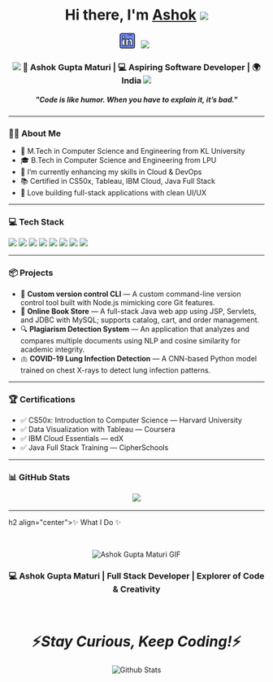 
<!--
**Ashok-59/Ashok-59** is a ✨ _special_ ✨ repository because its `README.md` (this file) appears on your GitHub profile.

Here are some ideas to get you started:

- 🔭 I’m currently working on ...
- 🌱 I’m currently learning ...
- 👯 I’m looking to collaborate on ...
- 🤔 I’m looking for help with ...
- 💬 Ask me about ...
- 📫 How to reach me: ...
- 😄 Pronouns: ...
- ⚡ Fun fact: ...
-->
<div align="center">
   <h1>Hi there, I'm <a href="https://github.com/ashok-gupta">Ashok</a> <img src="https://media.giphy.com/media/hvRJCLFzcasrR4ia7z/giphy.gif" width="25px"> </h1>
</div>

<p align='center'>
   <a href="https://www.linkedin.com/in/ashokgupta/"><img height="30" src="https://raw.githubusercontent.com/8bithemant/8bithemant/master/linkedin.png?raw=true"></a>&nbsp;&nbsp;
   <a href="mailto:maturiashokgupta@gmail.com"><img height="30" src="https://img.icons8.com/fluent/30/gmail-new.png"></a>&nbsp;&nbsp;
</p>

<div align="center">
<h3><img src="https://media.giphy.com/media/WUlplcMpOCEmTGBtBW/giphy.gif" width="30"> 🙎 Ashok Gupta Maturi | 💻 Aspiring Software Developer | 🌍 India <img src="https://media.giphy.com/media/WUlplcMpOCEmTGBtBW/giphy.gif" width="30"></h3>
</div>



<h5 align="center">
   <i>"Code is like humor. When you have to explain it, it’s bad."</i>
</h5>

---


### 👨‍💻 About Me

- 💼 M.Tech in Computer Science and Engineering from KL University  
- 🎓 B.Tech in Computer Science and Engineering from LPU  
- 🌱 I’m currently enhancing my skills in Cloud & DevOps  
- 📚 Certified in CS50x, Tableau, IBM Cloud, Java Full Stack  
- 🚀 Love building full-stack applications with clean UI/UX  

---

### 💻 Tech Stack



<p>
  <img src="https://img.shields.io/badge/JavaScript-F7DF1E?style=for-the-badge&logo=javascript&logoColor=black"/>
  <img src="https://img.shields.io/badge/Python-3776AB?style=for-the-badge&logo=python&logoColor=white"/>
  <img src="https://img.shields.io/badge/Cloud-6D28D9?style=for-the-badge&logo=icloud&logoColor=white"/>
  <img src="https://img.shields.io/badge/HTML5-E34F26?style=for-the-badge&logo=html5&logoColor=white"/>
  <img src="https://img.shields.io/badge/CSS3-1572B6?style=for-the-badge&logo=css3&logoColor=white"/>
  <img src="https://img.shields.io/badge/Java-007396?style=for-the-badge&logo=java&logoColor=white"/>
  <img src="https://img.shields.io/badge/VS%20Code-007ACC?style=for-the-badge&logo=visual-studio-code&logoColor=white"/>
  <img src="https://img.shields.io/badge/AWS-232F3E?style=for-the-badge&logo=amazon-aws&logoColor=white"/>
</p>



---

### 📦 Projects

- 🔧 **Custom version control CLI** — A custom command-line version control tool built with Node.js mimicking core Git features.
- 🛒 **Online Book Store** — A full-stack Java web app using JSP, Servlets, and JDBC with MySQL; supports catalog, cart, and order management. 
- 🔍 **Plagiarism Detection System** — An application that analyzes and compares multiple documents using NLP and cosine similarity for academic integrity.
- 🫁 **COVID-19 Lung Infection Detection** — A CNN-based Python model trained on chest X-rays to detect lung infection patterns.
  
---

### 🏆 Certifications

- ✅ CS50x: Introduction to Computer Science — Harvard University  
- ✅ Data Visualization with Tableau — Coursera  
- ✅ IBM Cloud Essentials — edX  
- ✅ Java Full Stack Training — CipherSchools  

---

### 📊 GitHub Stats

<p align="center">
  <img src="https://github-readme-stats.vercel.app/api?username=Ashok-59&show_icons=true&theme=radical"/>
</p>

---

h2 align="center">✨ What I Do ✨</h2>

<br />

<p align="center">
   <img src="https://media.giphy.com/media/f9XgHHnPnDjOF1hWpl/giphy.gif" alt="Ashok Gupta Maturi GIF" />
</p>

<h3 align="center">💻 Ashok Gupta Maturi | Full Stack Developer | Explorer of Code & Creativity</h3>

<br />


<h1 align='center'>⚡️<i>Stay Curious, Keep Coding!</i>⚡️</h1>

<p align="center">
        <img src="https://raw.githubusercontent.com/mayhemantt/mayhemantt/Update/svg/Bottom.svg" alt="Github Stats" />
</p>
